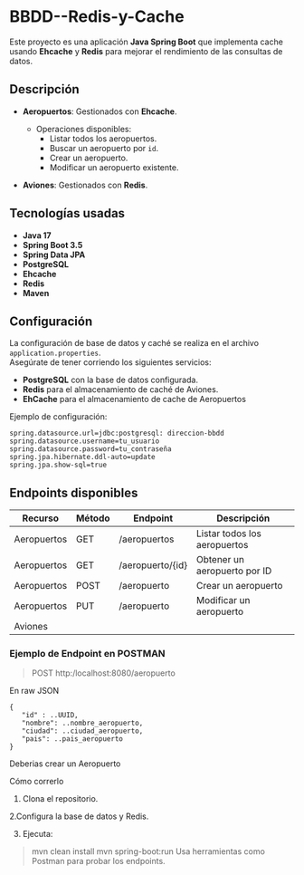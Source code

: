 # BBDD--Redis-y-Cache
Este proyecto es una aplicación **Java Spring Boot** que implementa cache usando **Ehcache** y **Redis** para mejorar el rendimiento de las consultas de datos.


## Descripción

- **Aeropuertos**: Gestionados con **Ehcache**.
  - Operaciones disponibles:
    - Listar todos los aeropuertos.
    - Buscar un aeropuerto por `id`.
    - Crear un aeropuerto.
    - Modificar un aeropuerto existente.

- **Aviones**: Gestionados con **Redis**.
 

## Tecnologías usadas

- **Java 17**
- **Spring Boot 3.5**
- **Spring Data JPA**
- **PostgreSQL**
- **Ehcache**
- **Redis**
- **Maven**

## Configuración

La configuración de base de datos y caché se realiza en el archivo `application.properties`.  
Asegúrate de tener corriendo los siguientes servicios:
- **PostgreSQL** con la base de datos configurada.
- **Redis** para el almacenamiento de caché de Aviones.
- **EhCache** para el almacenamiento de cache de Aeropuertos

Ejemplo de configuración:
```properties
spring.datasource.url=jdbc:postgresql: direccion-bbdd
spring.datasource.username=tu_usuario
spring.datasource.password=tu_contraseña
spring.jpa.hibernate.ddl-auto=update
spring.jpa.show-sql=true
```

## Endpoints disponibles

| Recurso	|Método	|Endpoint	|Descripción|
|-----------|-------|-----------|-----------|
|Aeropuertos|	GET	|/aeropuertos |	Listar todos los aeropuertos|
|Aeropuertos|	GET	|/aeropuerto/{id} |	Obtener un aeropuerto por ID|
|Aeropuertos|	POST|	/aeropuerto	| Crear un aeropuerto|
|Aeropuertos|	PUT	|/aeropuerto	| Modificar un aeropuerto|
|Aviones	|	||||

### Ejemplo de Endpoint en POSTMAN


 > POST http:/localhost:8080/aeropuerto

En raw JSON
 ```
 {
    "id" : ..UUID,
    "nombre": ..nombre_aeropuerto,
    "ciudad": ..ciudad_aeropuerto,
    "pais": ..pais_aeropuerto
 }
```

Deberias crear un Aeropuerto

Cómo correrlo
1. Clona el repositorio.

2.Configura la base de datos y Redis.

3. Ejecuta:

> mvn clean install
> mvn spring-boot:run
> Usa herramientas como Postman para probar los endpoints.